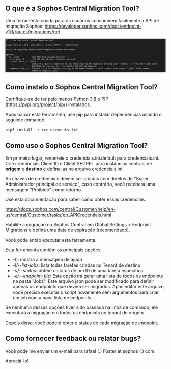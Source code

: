 ## O que é a Sophos Central Migration Tool?

Uma ferramenta criada para os usuários consumirem facilmente a API de migração Sophos: https://developer.sophos.com/docs/endpoint-v1/1/routes/migrations/get

<div align="center"><img src="migration_tool.JPG" /></div>

## Como instalo o Sophos Central Migration Tool?

Certifique-se de ter pelo menos Python 3.8 e PIP (https://pypi.org/project/pip/) instalados.

Após baixar esta ferramenta, use pip para instalar dependências usando o seguinte comando:

`pip3 install -r requirements.txt`

## Como uso o Sophos Central Migration Tool?

Em primeiro lugar, renomeie o credenciais.ini.default para credenciais.ini.
Crie credenciais Client ID e Client SECRET para instâncias centrais de **origem** e **destino** e defina-as no arquivo credenciais.ini.

As chaves de credenciais devem ser criadas com direitos de "Super Administrador principal de serviço", caso contrário, você receberá uma mensagem "Proibido" como retorno.

Use esta documentação para saber como obter essas credenciais.

https://docs.sophos.com/central/Customer/help/en-us/central/Customer/tasks/ep_APICredentials.html

Habilite a migração no Sophos Central em Global Settings > Endpoint Migrations e defina uma data de expiração (recomendado).

Você pode então executar esta ferramenta.

Esta ferramenta contém as principais opções:

* *-h*: mostra a mensagem de ajuda
* *-l/--list-jobs*: lista todas tarefas criadas no Tenant de destino
* *-s/--status*: obtém o status de um ID de uma tarefa específica
* *-e/--endpoint-file*: Esta opção irá gerar uma lista de todos os endpoints na pasta "Jobs". Este arquivo json pode ser modificado para definir apenas os endpoints que devem ser migrados. Após editar este arquivo, você precisa executar o script novamente sem argumentos para criar um job com a nova lista de endpoints.

Se nenhuma dessas opções tiver sido passada na linha de comando, ele executará a migração em todos os endpoints no tenant de origem.

Depois disso, você poderá obter o status de cada migração de endpoint.

## Como fornecer feedback ou relatar bugs?

Você pode me enviar um e-mail para rafael (.) Foster at sophos (.) com.

Apreciá-lo!
